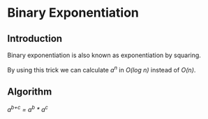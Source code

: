 # Binary Exponentiation
## Introduction
Binary exponentiation is also known as exponentiation by squaring.

By using this trick we can calculate _a<sup>n</sup>_ in _O(log n)_ instead of _O(n)_.
## Algorithm
_a<sup>b+c</sup> = a<sup>b</sup> * a<sup>c</sup>_
